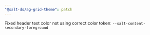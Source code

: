 ```yaml
---
"@salt-ds/ag-grid-theme": patch
---
```


Fixed header text color not using correct color token: `--salt-content-secondary-foreground`
